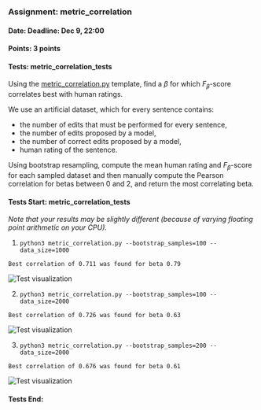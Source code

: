 ### Assignment: metric_correlation
#### Date: Deadline: Dec 9, 22:00
#### Points: 3 points
#### Tests: metric_correlation_tests

Using the [metric_correlation.py](https://github.com/ufal/npfl129/tree/master/labs/08/metric_correlation.py)
template, find a $\beta$ for which $F_\beta$-score correlates
best with human ratings.

We use an artificial dataset, which for every sentence contains:
- the number of edits that must be performed for every sentence,
- the number of edits proposed by a model,
- the number of correct edits proposed by a model,
- human rating of the sentence.

Using bootstrap resampling, compute the mean human rating and $F_\beta$-score
for each sampled dataset and then manually compute the Pearson correlation
for betas between 0 and 2, and return the most correlating beta.

#### Tests Start: metric_correlation_tests
_Note that your results may be slightly different (because of varying floating point arithmetic on your CPU)._

1. `python3 metric_correlation.py --bootstrap_samples=100 --data_size=1000`
```
Best correlation of 0.711 was found for beta 0.79
```
![Test visualization](//ufal.mff.cuni.cz/~courses/npfl129/2425/tasks/figures/metric_correlation_1.svgz)

2. `python3 metric_correlation.py --bootstrap_samples=100 --data_size=2000`
```
Best correlation of 0.726 was found for beta 0.63
```
![Test visualization](//ufal.mff.cuni.cz/~courses/npfl129/2425/tasks/figures/metric_correlation_2.svgz)

3. `python3 metric_correlation.py --bootstrap_samples=200 --data_size=2000`
```
Best correlation of 0.676 was found for beta 0.61
```
![Test visualization](//ufal.mff.cuni.cz/~courses/npfl129/2425/tasks/figures/metric_correlation_3.svgz)
#### Tests End:
